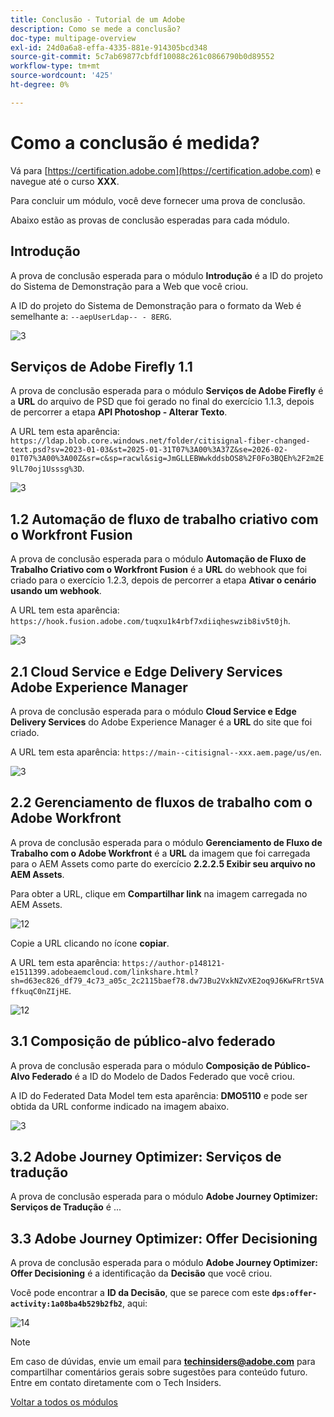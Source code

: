 ```yaml
---
title: Conclusão - Tutorial de um Adobe
description: Como se mede a conclusão?
doc-type: multipage-overview
exl-id: 24d0a6a8-effa-4335-881e-914305bcd348
source-git-commit: 5c7ab69877cbfdf10088c261c0866790b0d89552
workflow-type: tm+mt
source-wordcount: '425'
ht-degree: 0%

---
```


# Como a conclusão é medida?

Vá para [https://certification.adobe.com](https://certification.adobe.com) e navegue até o curso **XXX**.

Para concluir um módulo, você deve fornecer uma prova de conclusão.

Abaixo estão as provas de conclusão esperadas para cada módulo.

## Introdução

A prova de conclusão esperada para o módulo **Introdução** é a ID do projeto do Sistema de Demonstração para a Web que você criou.

A ID do projeto do Sistema de Demonstração para o formato da Web é semelhante a: `--aepUserLdap-- - 8ERG`.

![3](./assets/images/module0dtl.png)

## Serviços de Adobe Firefly 1.1

A prova de conclusão esperada para o módulo **Serviços de Adobe Firefly** é a **URL** do arquivo de PSD que foi gerado no final do exercício 1.1.3, depois de percorrer a etapa **API Photoshop - Alterar Texto**.

A URL tem esta aparência: `https://ldap.blob.core.windows.net/folder/citisignal-fiber-changed-text.psd?sv=2023-01-03&st=2025-01-31T07%3A00%3A37Z&se=2026-02-01T07%3A00%3A00Z&sr=c&sp=racwl&sig=JmGLLEBWwkddsbOS8%2F0Fo3BQEh%2F2m2E9lL70oj1Usssg%3D`.

![3](./assets/images/ps24.png)

## 1.2 Automação de fluxo de trabalho criativo com o Workfront Fusion

A prova de conclusão esperada para o módulo **Automação de Fluxo de Trabalho Criativo com o Workfront Fusion** é a **URL** do webhook que foi criado para o exercício 1.2.3, depois de percorrer a etapa **Ativar o cenário usando um webhook**.

A URL tem esta aparência: `https://hook.fusion.adobe.com/tuqxu1k4rbf7xdiiqheswzib8iv5t0jh`.

![3](./assets/images/wff.png)

## 2.1 Cloud Service e Edge Delivery Services Adobe Experience Manager

A prova de conclusão esperada para o módulo **Cloud Service e Edge Delivery Services** do Adobe Experience Manager é a **URL** do site que foi criado.

A URL tem esta aparência: `https://main--citisignal--xxx.aem.page/us/en`.

![3](./assets/images/aemcsweb.png)

## 2.2 Gerenciamento de fluxos de trabalho com o Adobe Workfront

A prova de conclusão esperada para o módulo **Gerenciamento de Fluxo de Trabalho com o Adobe Workfront** é a **URL** da imagem que foi carregada para o AEM Assets como parte do exercício **2.2.2.5 Exibir seu arquivo no AEM Assets**.

Para obter a URL, clique em **Compartilhar link** na imagem carregada no AEM Assets.

![12](./assets/images/wflink1.png)

Copie a URL clicando no ícone **copiar**.

A URL tem esta aparência: `https://author-p148121-e1511399.adobeaemcloud.com/linkshare.html?sh=d63ec826_df79_4c73_a05c_2c2115baef78.dw7JBu2VxkNZvXE2oq9J6KwFRrt5VAffkuqC0nZIjHE`.

![12](./assets/images/wflink2.png)

## 3.1 Composição de público-alvo federado

A prova de conclusão esperada para o módulo **Composição de Público-Alvo Federado** é a ID do Modelo de Dados Federado que você criou.

A ID do Federated Data Model tem esta aparência: **DMO5110** e pode ser obtida da URL conforme indicado na imagem abaixo.

![3](./assets/images/completemodule3fac.png)

## 3.2 Adobe Journey Optimizer: Serviços de tradução

A prova de conclusão esperada para o módulo **Adobe Journey Optimizer: Serviços de Tradução** é ...

## 3.3 Adobe Journey Optimizer: Offer Decisioning

A prova de conclusão esperada para o módulo **Adobe Journey Optimizer: Offer Decisioning** é a identificação da **Decisão** que você criou.

Você pode encontrar a **ID da Decisão**, que se parece com este **`dps:offer-activity:1a08ba4b529b2fb2`**, aqui:

![14](./assets/images/offers.png)

>[!NOTE]
>
>Em caso de dúvidas, envie um email para **techinsiders@adobe.com** para compartilhar comentários gerais sobre sugestões para conteúdo futuro. Entre em contato diretamente com o Tech Insiders.

[Voltar a todos os módulos](./overview.md)
